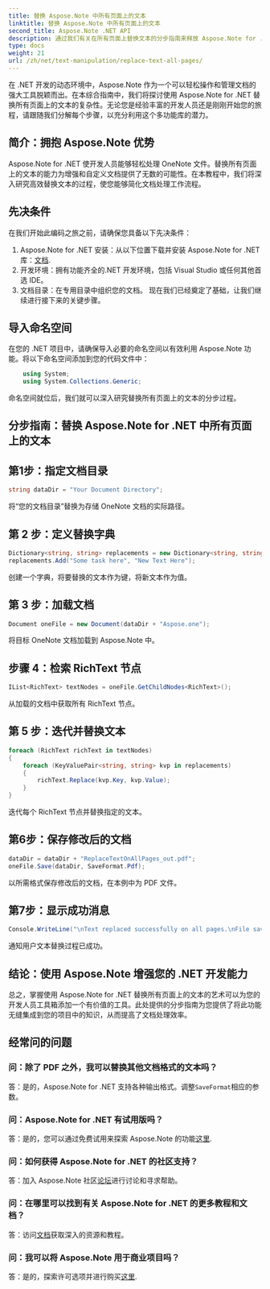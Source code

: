 ```yaml
---
title: 替换 Aspose.Note 中所有页面上的文本
linktitle: 替换 Aspose.Note 中所有页面上的文本
second_title: Aspose.Note .NET API
description: 通过我们有关在所有页面上替换文本的分步指南来释放 Aspose.Note for .NET 的潜力。轻松简化文档处理。
type: docs
weight: 21
url: /zh/net/text-manipulation/replace-text-all-pages/
---
```

在 .NET 开发的动态环境中，Aspose.Note 作为一个可以轻松操作和管理文档的强大工具脱颖而出。在本综合指南中，我们将探讨使用 Aspose.Note for .NET 替换所有页面上的文本的复杂性。无论您是经验丰富的开发人员还是刚刚开始您的旅程，请跟随我们分解每个步骤，以充分利用这个多功能库的潜力。
## 简介：拥抱 Aspose.Note 优势
Aspose.Note for .NET 使开发人员能够轻松处理 OneNote 文件。替换所有页面上的文本的能力为增强和自定义文档提供了无数的可能性。在本教程中，我们将深入研究高效替换文本的过程，使您能够简化文档处理工作流程。
## 先决条件
在我们开始此编码之旅之前，请确保您具备以下先决条件：
1.  Aspose.Note for .NET 安装：从以下位置下载并安装 Aspose.Note for .NET 库：[文档](https://reference.aspose.com/note/net/).
2. 开发环境：拥有功能齐全的.NET 开发环境，包括 Visual Studio 或任何其他首选 IDE。
3. 文档目录：在专用目录中组织您的文档。
现在我们已经奠定了基础，让我们继续进行接下来的关键步骤。
## 导入命名空间
在您的 .NET 项目中，请确保导入必要的命名空间以有效利用 Aspose.Note 功能。将以下命名空间添加到您的代码文件中：
```csharp
    using System;
    using System.Collections.Generic;
```
命名空间就位后，我们就可以深入研究替换所有页面上的文本的分步过程。
## 分步指南：替换 Aspose.Note for .NET 中所有页面上的文本
## 第1步：指定文档目录
```csharp
string dataDir = "Your Document Directory";
```
将“您的文档目录”替换为存储 OneNote 文档的实际路径。
## 第 2 步：定义替换字典
```csharp
Dictionary<string, string> replacements = new Dictionary<string, string>();
replacements.Add("Some task here", "New Text Here");
```
创建一个字典，将要替换的文本作为键，将新文本作为值。
## 第 3 步：加载文档
```csharp
Document oneFile = new Document(dataDir + "Aspose.one");
```
将目标 OneNote 文档加载到 Aspose.Note 中。
## 步骤 4：检索 RichText 节点
```csharp
IList<RichText> textNodes = oneFile.GetChildNodes<RichText>();
```
从加载的文档中获取所有 RichText 节点。
## 第 5 步：迭代并替换文本
```csharp
foreach (RichText richText in textNodes)
{
    foreach (KeyValuePair<string, string> kvp in replacements)
    {
        richText.Replace(kvp.Key, kvp.Value);
    }
}
```
迭代每个 RichText 节点并替换指定的文本。
## 第6步：保存修改后的文档
```csharp
dataDir = dataDir + "ReplaceTextOnAllPages_out.pdf";
oneFile.Save(dataDir, SaveFormat.Pdf);
```
以所需格式保存修改后的文档，在本例中为 PDF 文件。
## 第7步：显示成功消息
```csharp
Console.WriteLine("\nText replaced successfully on all pages.\nFile saved at " + dataDir);
```
通知用户文本替换过程已成功。
## 结论：使用 Aspose.Note 增强您的 .NET 开发能力
总之，掌握使用 Aspose.Note for .NET 替换所有页面上的文本的艺术可以为您的开发人员工具箱添加一个有价值的工具。此处提供的分步指南为您提供了将此功能无缝集成到您的项目中的知识，从而提高了文档处理效率。
## 经常问的问题
### 问：除了 PDF 之外，我可以替换其他文档格式的文本吗？
答：是的，Aspose.Note for .NET 支持各种输出格式。调整`SaveFormat`相应的参数。
### 问：Aspose.Note for .NET 有试用版吗？
答：是的，您可以通过免费试用来探索 Aspose.Note 的功能[这里](https://releases.aspose.com/).
### 问：如何获得 Aspose.Note for .NET 的社区支持？
答：加入 Aspose.Note 社区[论坛](https://forum.aspose.com/c/note/28)进行讨论和寻求帮助。
### 问：在哪里可以找到有关 Aspose.Note for .NET 的更多教程和文档？
答：访问[文档](https://reference.aspose.com/note/net/)获取深入的资源和教程。
### 问：我可以将 Aspose.Note 用于商业项目吗？
答：是的，探索许可选项并进行购买[这里](https://purchase.aspose.com/buy).